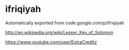 # ifriqiyah
Automatically exported from code.google.com/p/ifriqiyah

http://en.wikipedia.org/wiki/Lesser_Key_of_Solomon

https://www.youtube.com/user/ExtraCreditz
